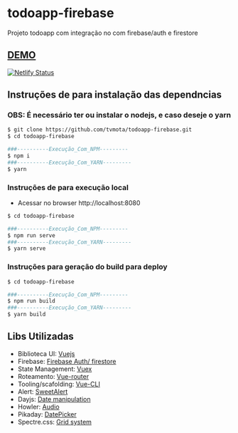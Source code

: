 # todoapp-firebase

Projeto todoapp com integração no com firebase/auth e firestore

## [DEMO](todoappfire.netlify.com)
[![Netlify Status](https://api.netlify.com/api/v1/badges/387281a1-22d0-431e-83c4-d6724e5086f6/deploy-status)](https://app.netlify.com/sites/happy-kalam-8e06e6/deploys)

## Instruções de para instalação das dependncias
### OBS: É necessário ter ou instalar o nodejs, e caso deseje o yarn
```bash
$ git clone https://github.com/tvmota/todoapp-firebase.git
$ cd todoapp-firebase

###----------Execução_Com_NPM---------
$ npm i
###----------Execução_Com_YARN---------
$ yarn
```

### Instruções de para execução local
- Acessar no browser http://localhost:8080
```bash
$ cd todoapp-firebase

###----------Execução_Com_NPM---------
$ npm run serve
###----------Execução_Com_YARN---------
$ yarn serve
```

### Instruções para geração do build para deploy
```bash
$ cd todoapp-firebase

###----------Execução_Com_NPM---------
$ npm run build
###----------Execução_Com_YARN---------
$ yarn build
```

## Libs Utilizadas
- Biblioteca UI: [Vuejs](https://vuejs.org)
- Firebase: [Firebase Auth/ firestore](https://firebase.google.com/docs/)
- State Management: [Vuex](https://vuex.vuejs.org/)
- Roteamento: [Vue-router](https://router.vuejs.org/)
- Tooling/scafolding: [Vue-CLI](https://cli.vuejs.org/)
- Alert: [SweetAlert](https://sweetalert2.github.io/)
- Dayjs: [Date manipulation](https://github.com/iamkun/dayjs)
- Howler: [Audio](https://github.com/goldfire/howler.js)
- Pikaday: [DatePicker](https://github.com/Pikaday/Pikaday)
- Spectre.css: [Grid system](https://picturepan2.github.io/spectre/)